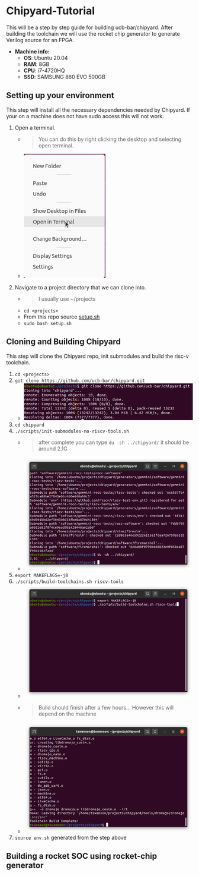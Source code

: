 # Chipyard-Tutorial
This will be a step by step guide for building ucb-bar/chipyard.  After building the toolchain we will use the rocket chip generator to generate Verilog source for an FPGA.
- **Machine info:**
  - **OS**: Ubuntu 20.04
  - **RAM**: 8GB
  - **CPU**: i7-4720HQ
  - **SSD**: SAMSUNG 860 EVO 500GB

## Setting up your environment
This step will install all the necessary dependencies needed by Chipyard.  If your on a machine does not have sudo access this will not work.
1. Open a terminal.
    - > You can do this by right clicking the desktop and selecting open terminal.
    - ![alt text](https://github.com/Tswanson-CS/Chipyard-Tutorial/blob/master/screenshots/1_open_terminal.png?raw=true)
    
2. Navigate to a project directory that we can clone into.
    - > I usually use ~/projects
    - ``` cd <projects> ```
    - From this repo source [setup.sh](setup.sh)
    - ``` sudo bash setup.sh ```
## Cloning and Building Chipyard
This step will clone the Chipyard repo, init submodules and build the risc-v toolchain.
1. ```cd <projects>```
2. ```git clone https://github.com/ucb-bar/chipyard.git ```
    - ![alt text](https://github.com/Tswanson-CS/Chipyard-Tutorial/blob/master/screenshots/2_1_clone_done.png?raw=true)
3. ```cd chipyard```
4. ```./scripts/init-submodules-no-riscv-tools.sh```
    - >after complete you can type ```du -sh ../chipyard/``` it should be around 2.1G
    - ![alt text](https://github.com/Tswanson-CS/Chipyard-Tutorial/blob/master/screenshots/3_1_submodule.png?raw=true)
5. ```export MAKEFLAGS=-j8```
6. ```./scripts/build-toolchains.sh riscv-tools```
    - ![alt text](https://github.com/Tswanson-CS/Chipyard-Tutorial/blob/master/screenshots/4_0_0build_toolchain.png?raw=true)
    - >Build should finish after a few hours...  However this will depend on the machine
    - ![alt text](https://github.com/Tswanson-CS/Chipyard-Tutorial/blob/master/screenshots/4_1_1_finish_build.png?raw=true)
7. ```source env.sh``` generated from the step above
## Building a rocket SOC using rocket-chip generator
    
